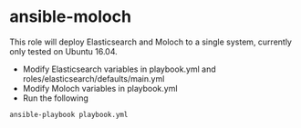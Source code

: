 # ansible-moloch

This role will deploy Elasticsearch and Moloch to a single system, currently only tested on Ubuntu 16.04.

* Modify Elasticsearch variables in playbook.yml and roles/elasticsearch/defaults/main.yml
* Modify Moloch variables in playbook.yml 
* Run the following

```
ansible-playbook playbook.yml
```
